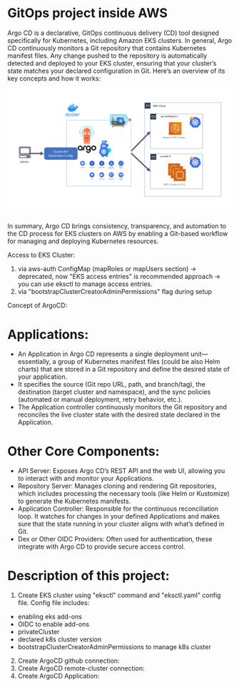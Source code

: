 # GitOps project inside AWS 

Argo CD is a declarative, GitOps continuous delivery (CD) tool designed specifically for Kubernetes, including Amazon EKS clusters. In general, Argo CD continuously monitors a Git repository that contains Kubernetes manifest files. Any change pushed to the repository is automatically detected and deployed to your EKS cluster, ensuring that your cluster’s state matches your declared configuration in Git. Here’s an overview of its key concepts and how it works:


![ArgoCD AWS](argocd.png)


In summary, Argo CD brings consistency, transparency, and automation to the CD process for EKS clusters on AWS by enabling a Git-based workflow for managing and deploying Kubernetes resources.

Access to EKS Cluster:
1. via aws-auth ConfigMap (mapRoles or mapUsers section) -> deprecated, now "EKS access entries" is recommended approach -> you can use eksctl to manage access entries.
2. via "bootstrapClusterCreatorAdminPermissions" flag during setup

Concept of ArgoCD:

# Applications: 
- An Application in Argo CD represents a single deployment unit—essentially, a group of Kubernetes manifest files (could be also Helm charts) that are stored in a Git repository and define the desired state of your application.
- It specifies the source (Git repo URL, path, and branch/tag), the destination (target cluster and namespace), and the sync policies (automated or manual deployment, retry behavior, etc.).
- The Application controller continuously monitors the Git repository and reconciles the live cluster state with the desired state declared in the Application.

# Other Core Components:
- API Server: Exposes Argo CD’s REST API and the web UI, allowing you to interact with and monitor your Applications.
- Repository Server: Manages cloning and rendering Git repositories, which includes processing the necessary tools (like Helm or Kustomize) to generate the Kubernetes manifests.
- Application Controller: Responsible for the continuous reconciliation loop. It watches for changes in your defined Applications and makes sure that the state running in your cluster aligns with what’s defined in Git.
- Dex or Other OIDC Providers: Often used for authentication, these integrate with Argo CD to provide secure access control.




# Description of this project:
1. Create EKS cluster using "eksctl" command and "eksctl.yaml" config file. Config file includes:
- enabling eks add-ons
- OIDC to enable add-ons
- privateCluster
- declared k8s cluster version
- bootstrapClusterCreatorAdminPermissions to manage k8s cluster

2. Create ArgoCD github connection:
3. Create ArgoCD remote-cluster connection:
3. Create ArgoCD Application: